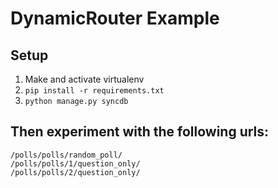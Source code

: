 DynamicRouter Example
=====================

Setup
-----

1. Make and activate virtualenv
2. `pip install -r requirements.txt`
3. `python manage.py syncdb`

Then experiment with the following urls:
---------------------

    /polls/polls/random_poll/
    /polls/polls/1/question_only/
    /polls/polls/2/question_only/
